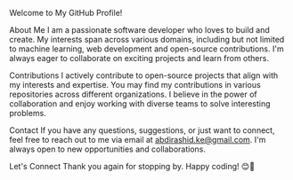 Welcome to My GitHub Profile!

About Me
I am a passionate software developer who loves to build and create. My interests span across various domains, including but not limited to machine learning, web development and open-source contributions. I'm always eager to collaborate on exciting projects and learn from others.

Contributions
I actively contribute to open-source projects that align with my interests and expertise. You may find my contributions in various repositories across different organizations. I believe in the power of collaboration and enjoy working with diverse teams to solve interesting problems.

Contact
If you have any questions, suggestions, or just want to connect, feel free to reach out to me via email at abdirashid.ke@gmail.com. I'm always open to new opportunities and collaborations.

Let's Connect
Thank you again for stopping by. Happy coding! 😊🚀





